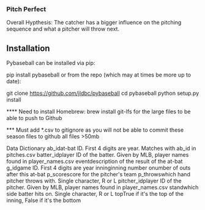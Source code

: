 ### Pitch Perfect

Overall Hypthesis: The catcher has a bigger influence on the pitching sequence and what a pitcher will throw next.


## Installation

Pybaseball can be installed via pip:

pip install pybaseball
or from the repo (which may at times be more up to date):

git clone https://github.com/jldbc/pybaseball
cd pybaseball
python setup.py install


**** Need to install Homebrew: brew install git-lfs for the large files to be able to push to Github


*** Must add *.csv to gitignore as you will not be able to commit these season files to github all files >50mb






Data Dictionary
ab_idat-bat ID. First 4 digits are year. Matches with ab_id in pitches.csv
batter_idplayer ID of the batter. Given by MLB, player names found in player_names.csv
eventdescription of the result of the at-bat
g_idgame ID. First 4 digits are year
inninginning number
onumber of outs after this at-bat
p_scorescore for the pitcher's team
p_throwswhich hand pitcher throws with. Single character, R or L
pitcher_idplayer ID of the pitcher. Given by MLB, player names found in player_names.csv
standwhich side batter hits on. Single character, R or L
topTrue if it's the top of the inning, False if it's the bottom